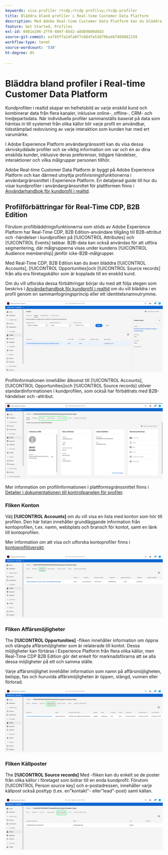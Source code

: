 ```yaml
---
keywords: visa profiler rtcdp;rtcdp profilvy;rtcdp-profiler
title: Bläddra bland profiler i Real-time Customer Data Platform
description: Med Adobe Real-time Customer Data Platform kan du bläddra bland kundprofildata i realtid med Adobe Experience Platform användargränssnitt.
feature: Get Started, Profiles
exl-id: 8481e286-2ff0-484f-85d2-a8db9b08d8d3
source-git-commit: ea785ffa1dfa0f7c684fe536796a4b7409882159
workflow-type: tm+mt
source-wordcount: '538'
ht-degree: 0%

---
```



# Bläddra bland profiler i Real-time Customer Data Platform

Kundprofilen i realtid skapar en helhetsbild av varje enskild kund och kombinerar data från flera kanaler, inklusive online-, offline-, CRM- och tredjepartsdata. När individuella profiler sammanställs baserat på data som hämtas in till systemet från olika källor blir varje profil en användbar, tidsstämplad redovisning av varje interaktion som kunden har med ert varumärke.

I Adobe Experience Platform användargränssnitt kan du visa dessa skrivskyddade profiler och se viktig information om var och en av dina enskilda kunder, inklusive deras preferenser, tidigare händelser, interaktioner och vilka målgrupper personen tillhör.

Adobe Real-time Customer Data Platform är byggt på Adobe Experience Platform och kan därmed utnyttja profilvisningsfunktionerna i användargränssnittet i Experience Platform. En detaljerad guide till hur du visar kundprofiler i användargränssnittet för plattformen finns i [Användarhandbok för kundprofil i realtid](../../profile/ui/user-guide.md).

## Profilförbättringar för Real-Time CDP, B2B Edition

Förutom profilbläddringsfunktionerna som stöds av Adobe Experience Platform har Real-Time CDP, B2B Edition-användare tillgång till B2B-attribut och -händelser i kundprofilen på [!UICONTROL Attributes] och [!UICONTROL Events] tabbar. B2B-data kan också användas för att utföra segmentering, där målgrupperna visas under kundens [!UICONTROL Audience membership] jämför icke-B2B-målgrupper.

Med Real-Time CDP, B2B Edition kan du även bläddra [!UICONTROL Accounts], [!UICONTROL Opportunities]och [!UICONTROL Source records] från alla era företagskällor som är kopplade till en enskild kund.

Om du vill utforska dessa förbättringar börjar du med att följa stegen som beskrivs i [Användarhandbok för kundprofil i realtid](../../profile/ui/user-guide.md) om du vill bläddra i en profil genom en sammanfogningsprincip eller ett identitetsnamnutrymme.

![](images/b2b-browse-profile.png)

Profilinformationen innehåller åtkomst till [!UICONTROL Accounts], [!UICONTROL Opportunities]och [!UICONTROL Source records] utöver standardinformationen i kundprofilen, som också har förbättrats med B2B-händelser och -attribut.

![](images/b2b-profile-detail.png)

Mer information om profilinformationen i plattformsgränssnittet finns i [Detaljer i dokumentationen till kontrollpanelen för profiler](../../dashboards/guides/profiles.md#browse-profiles).

### Fliken Konton

Välj **[!UICONTROL Accounts]** om du vill visa en lista med konton som hör till profilen. Den här listan innehåller grundläggande information från kontoprofilen, t.ex. namn, webbplats och bransch för kontot, samt en länk till kontoprofilen.

Mer information om att visa och utforska kontoprofiler finns i [kontoprofilöversikt](../accounts/account-profile-overview.md).

![](images/b2b-profile-accounts.png)

### Fliken Affärsmöjligheter

The **[!UICONTROL Opportunities]** -fliken innehåller information om öppna och stängda affärsmöjligheter som är relaterade till kontot. Dessa möjligheter kan förtäras i Experience Platform från flera olika källor, men Real-Time CDP B2B Edition gör det enkelt för marknadsförarna att se alla dessa möjligheter på ett och samma ställe.

Varje affärsmöjlighet innehåller information som namn på affärsmöjligheten, belopp, fas och huruvida affärsmöjligheten är öppen, stängd, vunnen eller förlorad.

![](images/b2b-profile-opportunities.png)

### Fliken Källposter

The **[!UICONTROL Source records]** Med -fliken kan du enkelt se de poster från olika källor i företaget som bidrar till en enda kundprofil. Förutom [!UICONTROL Person source key] och e-postadressen, innehåller varje källpost också posttyp (t.ex. en&quot;kontakt&quot;- eller&quot;lead&quot;-post) samt källan.

![](images/b2b-profile-source-records.png)
